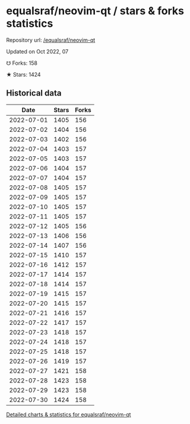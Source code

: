# equalsraf/neovim-qt / stars & forks statistics

Repository url: [/equalsraf/neovim-qt](https://github.com/equalsraf/neovim-qt)

Updated on Oct 2022, 07

☋ Forks: 158

★ Stars: 1424

## Historical data
| Date | Stars | Forks |
|------|-------|-------|
| 2022-07-01 | 1405 | 156 | 
| 2022-07-02 | 1404 | 156 | 
| 2022-07-03 | 1402 | 156 | 
| 2022-07-04 | 1403 | 157 | 
| 2022-07-05 | 1403 | 157 | 
| 2022-07-06 | 1404 | 157 | 
| 2022-07-07 | 1404 | 157 | 
| 2022-07-08 | 1405 | 157 | 
| 2022-07-09 | 1405 | 157 | 
| 2022-07-10 | 1405 | 157 | 
| 2022-07-11 | 1405 | 157 | 
| 2022-07-12 | 1405 | 156 | 
| 2022-07-13 | 1406 | 156 | 
| 2022-07-14 | 1407 | 156 | 
| 2022-07-15 | 1410 | 157 | 
| 2022-07-16 | 1412 | 157 | 
| 2022-07-17 | 1414 | 157 | 
| 2022-07-18 | 1414 | 157 | 
| 2022-07-19 | 1415 | 157 | 
| 2022-07-20 | 1415 | 157 | 
| 2022-07-21 | 1416 | 157 | 
| 2022-07-22 | 1417 | 157 | 
| 2022-07-23 | 1418 | 157 | 
| 2022-07-24 | 1418 | 157 | 
| 2022-07-25 | 1418 | 157 | 
| 2022-07-26 | 1419 | 157 | 
| 2022-07-27 | 1421 | 158 | 
| 2022-07-28 | 1423 | 158 | 
| 2022-07-29 | 1423 | 158 | 
| 2022-07-30 | 1424 | 158 | 


[Detailed charts & statistics for equalsraf/neovim-qt](https://reviewgithub.com/rep/equalsraf/neovim-qt)
